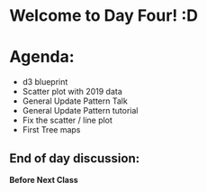 
# Welcome to Day Four! :D

# Agenda:
- d3 blueprint
- Scatter plot with 2019 data
- General Update  Pattern Talk
- General Update Pattern tutorial
- Fix the scatter / line plot
- First Tree maps

## End of day discussion:


**Before Next Class**


